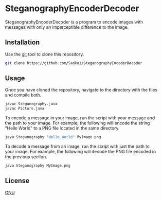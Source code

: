 # SteganographyEncoderDecoder
SteganographyEncoderDecoder is a program to encode images with messages with only an imperceptible difference to the image.

## Installation

Use the [git](https://git-scm.com/) tool to clone this repository.

```bash
git clone https://github.com/Sadkoi/SteganographyEncoderDecoder
```

## Usage

Once you have cloned the repository, navigate to the directory with the files and compile both.

```bash
javac Steganography.java
javac Picture.java
```

To encode a message in your image, run the script with your message and the path to your image.
For example, the following will encode the string "Hello World" to a PNG file located in the same directory.

```bash
java Steganography "Hello World" MyImage.png
```

To decode a message from an image, run the script with just the path to your image.
For example, the following will decode the PNG file encoded in the previous section.

```bash
java Steganography MyImage.png
```

## License
[GNU](https://www.gnu.org/licenses/gpl-3.0.en.html)
